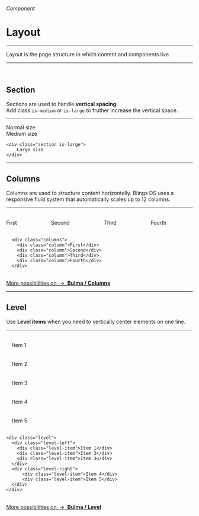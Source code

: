 <h6 class="subtitle is-6 is-uppercase has-text-grey">Component</h6><h1 class="title is-serif is-1 has-text-weight-bold">Layout</h1>
<hr class="is-visible">
<p class="subtitle is-5 is-family-secondary">
    <span class="has-text-weight-semibold">Layout</span> is the page structure in which content and components live.
</p>

<hr class="is-visible"><br>

<h2 class="title is-4 is-family-sans-serif">Section</h2>

Sections are used to handle **vertical spacing**.  
Add class `is-medium` or `is-large` to fruther increase the vertical space.

<hr class="is-small">

<div class="box is-well is-marginless is-relaxed">
    <div class="section has-background-grey-lighter">
        Normal size
    </div>
    <div class="section is-medium has-background-grey-light">
        Medium size
    </div>
</div>

    <div class="section is-large">
        Large size
    </div>
<hr class="is-large is-visible">

<h2 class="title is-4 is-family-sans-serif">Columns</h2>

Columns are used to structure content horizontally. Biings DS uses a responsive fluid system that automatically scales up to 12 columns.

<hr class="is-small">

<div class="box is-well is-marginless is-relaxed">
  <div class="columns has-text-white has-text-centered">
      <div class="column">
        <div class="message has-background-orange-light has-text-weight-semibold"><br>First<br><br></div>
      </div>
      <div class="column">
        <div class="message has-background-purple-light has-text-weight-semibold"><br>Second<br><br></div>
      </div>
      <div class="column">
        <div class="message has-background-turquoise has-text-weight-semibold"><br>Third<br><br></div>
      </div>
      <div class="column">
        <div class="message has-background-cyan has-text-weight-semibold"><br>Fourth<br><br></div>
      </div>
    </div>
  </div>
  
      <div class="columns">
        <div class="column">First</div>
        <div class="column">Second</div>
        <div class="column">Third</div>
        <div class="column">Fourth</div>
      </div>

<br>
<a href="https://bulma.io/documentation/columns/" target="blank" class="box is-bordered">
    More possibilities on &nbsp;→&nbsp; <strong class="has-text-primary">Bulma / Columns</strong>
</a>
  
<hr class="is-large is-visible">

<h2 class="title is-4 is-family-sans-serif">Level</h2>

Use **Level items** when you need to vertically center elements on one line.

<hr class="is-small">

<div class="box is-well is-marginless is-relaxed">
  <div class="level has-text-white">
    <div class="level-left">
      <div class="level-item"><div class="message has-background-red has-text-weight-semibold"><br>&nbsp; &nbsp; Item 1 &nbsp; &nbsp;<br><br></div></div>
      <div class="level-item"><div class="message has-background-red-light has-text-weight-semibold"><br>&nbsp; &nbsp; Item 2 &nbsp; &nbsp;<br><br></div></div>
      <div class="level-item"><div class="message has-background-red-lighter has-text-weight-semibold"><br>&nbsp; &nbsp; Item 3 &nbsp; &nbsp;<br><br></div></div>
    </div>
    <div class="level-right">
        <div class="level-item"><div class="message has-background-green-light has-text-weight-semibold"><br>&nbsp; &nbsp; Item 4 &nbsp; &nbsp;<br><br></div></div>
        <div class="level-item"><div class="message has-background-green has-text-weight-semibold"><br>&nbsp; &nbsp; Item 5 &nbsp; &nbsp;<br><br></div></div>
    </div>
  </div>
</div>

    <div class="level">
      <div class="level-left">
        <div class="level-item">Item 1</div>
        <div class="level-item">Item 2</div>
        <div class="level-item">Item 3</div>
      </div>
      <div class="level-right">
          <div class="level-item">Item 4</div>
          <div class="level-item">Item 5</div>
      </div>
    </div>

<br>
<a href="https://bulma.io/documentation/layout/level/" target="blank" class="box is-bordered">
    More possibilities on &nbsp;→&nbsp; <strong class="has-text-primary">Bulma / Level</strong></a>
</div>
